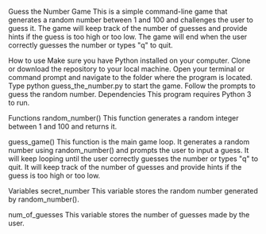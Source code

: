 Guess the Number Game
This is a simple command-line game that generates a random number between 1 and 100 and challenges the user to guess it. The game will keep track of the number of guesses and provide hints if the guess is too high or too low. The game will end when the user correctly guesses the number or types "q" to quit.

How to use
Make sure you have Python installed on your computer.
Clone or download the repository to your local machine.
Open your terminal or command prompt and navigate to the folder where the program is located.
Type python guess_the_number.py to start the game.
Follow the prompts to guess the random number.
Dependencies
This program requires Python 3 to run.

Functions
random_number()
This function generates a random integer between 1 and 100 and returns it.

guess_game()
This function is the main game loop. It generates a random number using random_number() and prompts the user to input a guess. It will keep looping until the user correctly guesses the number or types "q" to quit. It will keep track of the number of guesses and provide hints if the guess is too high or too low.

Variables
secret_number
This variable stores the random number generated by random_number().

num_of_guesses
This variable stores the number of guesses made by the user.
